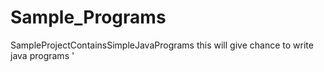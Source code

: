 # Sample_Programs
SampleProjectContainsSimpleJavaPrograms
this will give chance to write java programs '
